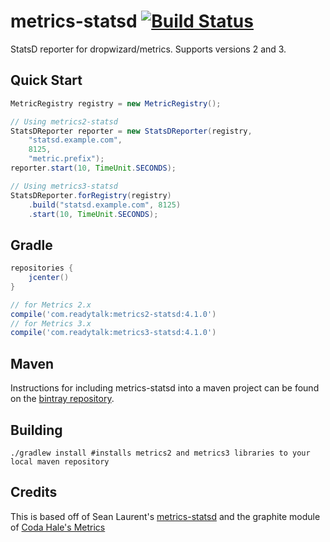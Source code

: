 # metrics-statsd [![Build Status](https://travis-ci.org/ReadyTalk/metrics-statsd.png?branch=master)](https://travis-ci.org/ReadyTalk/metrics-statsd)

StatsD reporter for dropwizard/metrics. Supports versions 2 and 3.

## Quick Start

```java
MetricRegistry registry = new MetricRegistry();

// Using metrics2-statsd
StatsDReporter reporter = new StatsDReporter(registry,
    "statsd.example.com",
    8125,
    "metric.prefix");
reporter.start(10, TimeUnit.SECONDS);

// Using metrics3-statsd
StatsDReporter.forRegistry(registry)
    .build("statsd.example.com", 8125)
    .start(10, TimeUnit.SECONDS);
```

## Gradle

```groovy
repositories {
    jcenter()
}

// for Metrics 2.x
compile('com.readytalk:metrics2-statsd:4.1.0')
// for Metrics 3.x
compile('com.readytalk:metrics3-statsd:4.1.0')
```

## Maven

Instructions for including metrics-statsd into a maven project can be found on the [bintray repository](https://bintray.com/readytalk/maven/metrics-statsd).

## Building

```shell
./gradlew install #installs metrics2 and metrics3 libraries to your local maven repository
```

## Credits

This is based off of Sean Laurent's [metrics-statsd](https://github.com/organicveggie/metrics-statsd) and the graphite module of [Coda Hale's Metrics](https://github.com/codahale/metrics)
